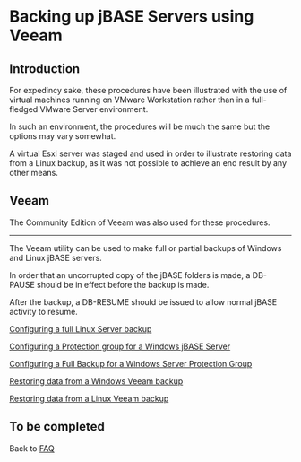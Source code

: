 # Backing up jBASE Servers using Veeam

## Introduction

For expedincy sake, these procedures have been illustrated with the use of virtual machines running on VMware Workstation rather than in a full-fledged VMware Server environment.

In such an environment, the procedures will be much the same but the options may vary somewhat.

A virtual Esxi server was staged and used in order to illustrate restoring data from a Linux backup, as it was not possible to achieve an end result by any other means.

## Veeam

The Community Edition of Veeam was also used for these procedures.

* * *

The Veeam utility can be used to make full or partial backups of Windows and Linux jBASE servers.

In order that an uncorrupted copy of the jBASE folders is made, a DB-PAUSE should be in effect before the backup is made.

After the backup, a DB-RESUME should be issued to allow normal jBASE activity to resume.

[Configuring a full Linux Server backup](./linux-full-backup/README.md)  

[Configuring a Protection group for a Windows jBASE Server](./windows-protection-group/README.md)

[Configuring a Full Backup for a Windows Server Protection Group](./windows-full-backup/README.md)

[Restoring data from a Windows Veeam backup](./windows-restore/README.md)

[Restoring data from a Linux Veeam backup](./linux-restore/README.md)

## To be completed

Back to [FAQ](./../README.md)
